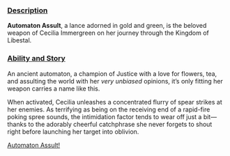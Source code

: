 <!-- title: Automaton Assult -->
<!-- quote: Hmph, don't tell me what to do. Automaton Assult! -->
<!-- chapter: 0 -->
<!-- images: (Cecilia's first time wielding Automaton Assult), (Automaton Assult as viewed from the inventory), (Automaton Assult's ability activated) -->
<!-- model: true -->

### <u>Description</u>

**Automaton Assult**, a lance adorned in gold and green, is the beloved weapon of Cecilia Immergreen on her journey through the Kingdom of Libestal.

### <u>Ability and Story</u>

An ancient automaton, a champion of Justice with a love for flowers, tea, and assulting the world with her _very unbiased_ opinions, it’s only fitting her weapon carries a name like this.

When activated, Cecilia unleashes a concentrated flurry of spear strikes at her enemies. As terrifying as being on the receiving end of a rapid-fire poking spree sounds, the intimidation factor tends to wear off just a bit—thanks to the adorably cheerful catchphrase she never forgets to shout right before launching her target into oblivion.

[Automaton Assult!](#embed:https://www.youtube.com/live/-QKg8Fau9GM?feature=shared&t=1452)
